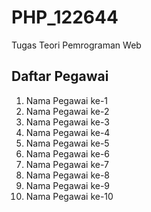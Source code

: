 # PHP_122644
Tugas Teori Pemrograman Web
<html>
   <head>
      <title>Looping nama pegawai</title>
   </head>
<body>
<h2>Daftar Pegawai</h2>
   <ol>
      <li>Nama Pegawai ke-1</li>
      <li>Nama Pegawai ke-2</li>
      <li>Nama Pegawai ke-3</li>
      <li>Nama Pegawai ke-4</li>
      <li>Nama Pegawai ke-5</li>
      <li>Nama Pegawai ke-6</li>
      <li>Nama Pegawai ke-7</li>
      <li>Nama Pegawai ke-8</li>
      <li>Nama Pegawai ke-9</li>
      <li>Nama Pegawai ke-10</li>
   </ol>
</body>
</html>
